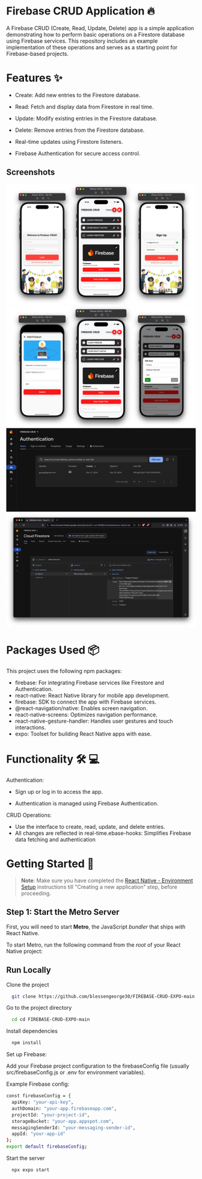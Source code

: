 
# Firebase CRUD Application 🔥

A Firebase CRUD (Create, Read, Update, Delete) app is a simple application demonstrating how to perform basic operations on a Firestore database using Firebase services. This repository includes an example implementation of these operations and serves as a starting point for Firebase-based projects.

#  Features ✨

- Create: Add new entries to the Firestore database.

- Read: Fetch and display data from Firestore in real time.

- Update: Modify existing entries in the Firestore database.

- Delete: Remove entries from the Firestore database.

- Real-time updates using Firestore listeners.

- Firebase Authentication for secure access control.


##  Screenshots
![App Screenshot](./screenshots/overview.png)
![App Screenshot](./screenshots/overview1.png)
![App Screenshot](./screenshots/backend.png)
![App Screenshot](./screenshots/backend1.png)



# Packages Used 📦 

This project uses the following npm packages:

- firebase: For integrating Firebase services like Firestore and Authentication.
- react-native: React Native library for mobile app development.
- firebase: SDK to connect the app with Firebase services.
- @react-navigation/native: Enables screen navigation.
- react-native-screens: Optimizes navigation performance.
- react-native-gesture-handler: Handles user gestures and touch interactions.
- expo: Toolset for building React Native apps with ease.

# Functionality 🛠️  💻  

Authentication:

- Sign up or log in to access the app.

- Authentication is managed using Firebase Authentication.

CRUD Operations:

- Use the interface to create, read, update, and delete entries.
- All changes are reflected in real-time.ebase-hooks: Simplifies Firebase data fetching and authentication 

# Getting Started  🚀

>**Note**: Make sure you have completed the [React Native - Environment Setup](https://reactnative.dev/docs/environment-setup) instructions till "Creating a new application" step, before proceeding.

## Step 1: Start the Metro Server

First, you will need to start **Metro**, the JavaScript _bundler_ that ships _with_ React Native.

To start Metro, run the following command from the _root_ of your React Native project:

## Run Locally

Clone the project

```bash
  git clone https://github.com/blessengeorge30/FIREBASE-CRUD-EXPO-main
```

Go to the project directory

```bash
  cd cd FIREBASE-CRUD-EXPO-main
```

Install dependencies

```bash
  npm install
```

Set up Firebase:

Add your Firebase project configuration to the firebaseConfig file (usually src/firebaseConfig.js or .env for environment variables).

Example Firebase config:
```bash
const firebaseConfig = {
  apiKey: "your-api-key",
  authDomain: "your-app.firebaseapp.com",
  projectId: "your-project-id",
  storageBucket: "your-app.appspot.com",
  messagingSenderId: "your-messaging-sender-id",
  appId: "your-app-id"
};
export default firebaseConfig;
```

Start the server

```bash
  npx expo start
```

